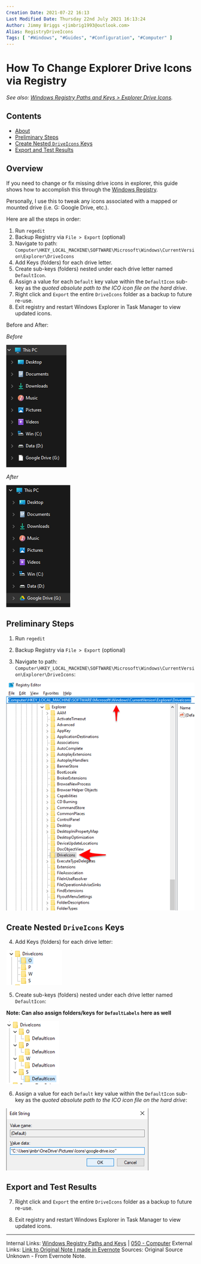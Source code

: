 ```yaml
---
Creation Date: 2021-07-22 16:13
Last Modified Date: Thursday 22nd July 2021 16:13:24
Author: Jimmy Briggs <jimbrig1993@outlook.com>
Alias: RegistryDriveIcons
Tags: [ "#Windows", "#Guides", "#Configuration", "#Computer" ]
---
```


# How To Change Explorer Drive Icons via Registry

*See also: [Windows Registry Paths and Keys > Explorer Drive Icons](Windows%20Registry%20Paths%20and%20Keys#Explorer%20Drive%20Icons).*

## Contents

- [About](#About)
- [Preliminary Steps](#Preliminary%20Steps)
- [Create Nested `DriveIcons` Keys](#Create%20Nested%20`DriveIcons`%20Keys)
- [Export and Test Results](#Export%20and%20Test%20Results)


## Overview

If you need to change or fix missing drive icons in explorer, this guide shows how to accomplish this through the [Windows Registry](Windows%20Registry.md).

Personally, I use this to tweak any icons associated with a mapped or mounted drive (i.e. G: Google Drive, etc.).

Here are all the steps in order:

1.  Run `regedit`
2. Backup Registry via `File > Export` (optional)
3. Navigate to path: `Computer\HKEY_LOCAL_MACHINE\SOFTWARE\Microsoft\Windows\CurrentVersion\Explorer\DriveIcons`
4. Add Keys (folders) for each drive letter.
5. Create sub-keys (folders) nested under each drive letter named `DefaultIcon`.
6. Assign a value for each `Default` key value within the `DefaultIcon` sub-key as the *quoted absolute path to the ICO icon file on the hard drive*.
7.  Right click and `Export` the entire `DriveIcons` folder as a backup to future re-use.
8.  Exit registry and restart Windows Explorer in Task Manager to view updated icons.  

Before and After:

*Before*

![](assets/WinReg-DriveIconMissing.png)

*After*

![](assets/WinReg-DriveIconAdded.png)

## Preliminary Steps

1.  Run `regedit`

2. Backup Registry via `File > Export` (optional)

3. Navigate to path: `Computer\HKEY_LOCAL_MACHINE\SOFTWARE\Microsoft\Windows\CurrentVersion\Explorer\DriveIcons`:

![](assets/WinReg-DriveIcons-Path.png)

## Create Nested `DriveIcons` Keys

4. Add Keys (folders) for each drive letter:

![](assets/WinReg-DriveIcons-Mapped-Drive-Folders.png)

5. Create sub-keys (folders) nested under each drive letter named `DefaultIcon`:

**Note: Can also assign folders/keys for `DefaultLabels` here as well**

![](assets/WinReg-DriveIcons-Subfolders.png)

6. Assign a value for each `Default` key value within the `DefaultIcon` sub-key as the *quoted absolute path to the ICO icon file on the hard drive*:

![](assets/WinReg-DriveIcons-DefaultIcon-Keys.png)

## Export and Test Results

7.  Right click and `Export` the entire `DriveIcons` folder as a backup to future re-use.
    
8.  Exit registry and restart Windows Explorer in Task Manager to view updated icons.  

***

Internal Links: [Windows Registry Paths and Keys](Windows%20Registry%20Paths%20and%20Keys.md) | [050 - Computer](../1-Maps-of-Content/050%20-%20Computer.md)
External Links: [Link to Original Note I made in Evernote](https://www.evernote.com/shard/s694/nl/215210942/5408768b-06b3-4211-a923-131c595b16c9?title=Changing%20Windows%20Network%20Drive%20Icons%20and%20Labels%20via%20the%20Registry)
Sources: Original Source Unknown - From Evernote Note.



